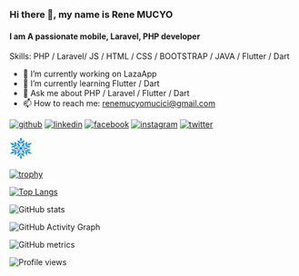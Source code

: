 ### Hi there 👋, my name is Rene MUCYO
#### I am A passionate mobile, Laravel, PHP developer

Skills: PHP / Laravel/ JS / HTML /  CSS / BOOTSTRAP / JAVA / Flutter / Dart

- 🔭 I’m currently working on LazaApp 
- 🌱 I’m currently learning Flutter / Dart 
- 💬 Ask me about PHP / Laravel / Flutter / Dart 
- 📫 How to reach me: renemucyomucici@gmail.com 


[<img src='https://cdn.jsdelivr.net/npm/simple-icons@3.0.1/icons/github.svg' alt='github' height='40'>](https://github.com/mucyorene)  [<img src='https://cdn.jsdelivr.net/npm/simple-icons@3.0.1/icons/linkedin.svg' alt='linkedin' height='40'>](https://www.linkedin.com/in/mucyorene/)  [<img src='https://cdn.jsdelivr.net/npm/simple-icons@3.0.1/icons/facebook.svg' alt='facebook' height='40'>](https://www.facebook.com/mucyorene)  [<img src='https://cdn.jsdelivr.net/npm/simple-icons@3.0.1/icons/instagram.svg' alt='instagram' height='40'>](https://www.instagram.com/mucyo_rene/)  [<img src='https://cdn.jsdelivr.net/npm/simple-icons@3.0.1/icons/twitter.svg' alt='twitter' height='40'>](https://twitter.com/rusamu9996)  

<a href='https://archiveprogram.github.com/'><img src='https://raw.githubusercontent.com/acervenky/animated-github-badges/master/assets/acbadge.gif' width='40' height='40'></a> 

[![trophy](https://github-profile-trophy.vercel.app/?username=mucyorene)](https://github.com/ryo-ma/github-profile-trophy)

[![Top Langs](https://github-readme-stats.vercel.app/api/top-langs/?username=mucyorene)](https://github.com/anuraghazra/github-readme-stats)

![GitHub stats](https://github-readme-stats.vercel.app/api?username=mucyorene&show_icons=true&count_private=true)  

![GitHub Activity Graph](https://activity-graph.herokuapp.com/graph?username=mucyorene)  

![GitHub metrics](https://metrics.lecoq.io/mucyorene)  

![Profile views](https://gpvc.arturio.dev/mucyorene)  
